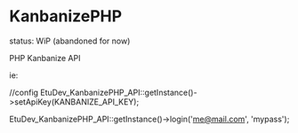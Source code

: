 KanbanizePHP
============
status: WiP (abandoned for now)

PHP Kanbanize API


ie:

//config
EtuDev_KanbanizePHP_API::getInstance()->setApiKey(KANBANIZE_API_KEY);

EtuDev_KanbanizePHP_API::getInstance()->login('me@mail.com', 'mypass');
